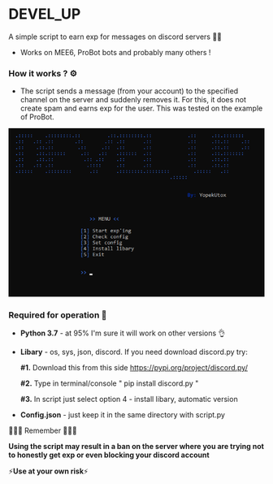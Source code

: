 # DEVEL_UP
A simple script to earn exp for messages on discord servers 👾🦾
- Works on MEE6, ProBot bots and probably many others !

### How it works ? ⚙️
- The script sends a message (from your account) to the specified channel on the server and suddenly removes it. For this, it does not create spam and earns exp for the user. This was tested on the example of ProBot.

![Logo](https://raw.githubusercontent.com/YopekUtox/DEVEL_UP/main/image_console.png)


### Required for operation 🦿
- **Python 3.7** - at 95% I'm sure it will work on other versions 👌
- **Libary** - os, sys, json, discord. If you need download discord.py try:
 
    **#1.** Download this from this side https://pypi.org/project/discord.py/

    **#2.** Type in terminal/console " pip install discord.py "

    **#3.** In script just select option 4 - install libary, automatic version 
-  **Config.json** - just keep it in the same directory with script.py   

🤚🤚🤚 Remember 🤚🤚🤚

**Using the script may result in a ban on the server where you are trying not to honestly get exp or even blocking your discord account**

⚡**Use at your own risk**⚡
